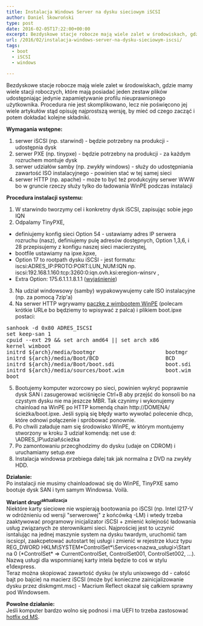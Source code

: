```yaml
---
title: Instalacja Windows Server na dysku sieciowym iSCSI
author: Daniel Skowroński
type: post
date: 2016-02-05T17:22:00+00:00
excerpt: Bezdyskowe stacje robocze mają wiele zalet w środowiskach, gdzie mamy wiele stacji roboczych, które mają posiadać jeden zestaw plików udostępniając jedynie zapamiętywanie profilu nieuprawnionego użytkownika. Procedura nie jest skomplikowano, lecz nie poświęcono jej wiele artykułów stąd opisuję najprostszą wersję, by mieć od czego zacząć i potem dokładać kolejne składniki.
url: /2016/02/instalacja-windows-server-na-dysku-sieciowym-iscsi/
tags:
  - boot
  - iSCSI
  - windows

---
```

Bezdyskowe stacje robocze mają wiele zalet w środowiskach, gdzie mamy wiele stacji roboczych, które mają posiadać jeden zestaw plików udostępniając jedynie zapamiętywanie profilu nieuprawnionego użytkownika. Procedura nie jest skomplikowano, lecz nie poświęcono jej wiele artykułów stąd opisuję najprostszą wersję, by mieć od czego zacząć i potem dokładać kolejne składniki.

**Wymagania wstępne:**  
1) serwer iSCSI (np. starwind) - będzie potrzebny na produkcji - udostępnia dysk  
2) serwer PXE (np. tinypxe) - będzie potrzebny na produkcji - za każdym rozruchem montuje dysk  
3) serwer udziałów samby (np. zwykły windows) - służy do udostępniania zawartość ISO instalacyjnego - powinien stać w tej samej sieci  
4) serwer HTTP (np. apache) - może to być też produkcyjny serwer WWW bo w gruncie rzeczy służy tylko do ładowania WinPE podczas instalacji

**Procedura instalacji systemu:**  
1) W starwindo tworzymy cel i konkretny dysk iSCSI, zapisując sobie jego IQN  
2) Odpalamy TinyPXE,  
- definiujemy konfig sieci Option 54 - ustawiamy adres IP serwera rozruchu (nasz), definiujemy pulę adresów dostępnych, Option 1,3,6, i 28 przepisujemy z konfigu naszej sieci macierzystej,  
- bootfile ustawiamy na ipxe.kpxe,  
- Option 17 to rootpath dysku iSCSI - jest formatu: <span class="lang:default EnlighterJSRAW  crayon-inline " >iscsi:ADRES_IP:PROTO:PORT:LUN_NUM:IQN </span> np. <span class="lang:default EnlighterJSRAW  crayon-inline " >iscsi:192.168.1.160:tcp:3260:0:iqn.ovh.ksi:eregion-winsrv</span> ,  
- Extra Option: <span class="lang:default EnlighterJSRAW  crayon-inline " >175.6.1.1.1.8.1.1</span> ([wyjaśnienie][1])  
3) Na udział windowsowy (samby) wypakowywujemy całe ISO instalacyjne (np. za pomocą 7zip'a)  
4) Na serwer HTTP wgrywamy [paczkę z wimbootem WinPE][2] (polecam krótkie URLe bo będziemy to wpisywać z palca) i plikiem boot.ipxe postaci:

<pre class="lang:default EnlighterJSRAW " >sanhook -d 0x80 ADRES_ISCSI
set keep-san 1
cpuid --ext 29 && set arch amd64 || set arch x86
kernel wimboot
initrd ${arch}/media/bootmgr                      bootmgr
initrd ${arch}/media/Boot/BCD                     BCD
initrd ${arch}/media/Boot/boot.sdi                boot.sdi
initrd ${arch}/media/sources/boot.wim             boot.wim
boot</pre>

5) Bootujemy komputer wzorcowy po sieci, powinien wykryć poprawnie dysk SAN i zasugerować wciśnięcie Ctrl+B aby przejść do konsoli bo na czystym dysku nie ma jeszcze MBR. Tak czynimy i wykonujemy chainload na WinPE po HTTP komendą <span class="lang:default EnlighterJSRAW  crayon-inline " >chain http://DOMENA/ścieżka/boot.ipxe</span>. Jeśli sypią się błędy warto wywołać polecenie <span class="lang:default EnlighterJSRAW  crayon-inline " >dhcp</span>, które odnowi połączenie i spróbować ponownie.  
6) Po chwili załaduje nam się środowisko WinPE, w którym montujemy stworzony w kroku 3 udział komendą: net use d: \\ADRES_IP\udział\ścieżka  
7) Po zamontowaniu przecghodzimy do dysku (udaje on CDROM) i uruchamiamy setup.exe  
8) Instalacja windowsa przebiega dalej tak jak normalna z DVD na zwykły HDD.

**Działanie:**  
Po instalacji nie musimy chainloadować się do WinPE, TinyPXE samo bootuje dysk SAN i tym samym Windowsa. Voilà.

**Wariant drugi<sup>aktualizacja</sup>**  
Niektóre karty sieciowe nie wspierają bootowania po iSCSI (np. Intel I217-V w odróżnieniu od wersji "serwerowej" z końcówką -LM) i wtedy trzeba zaaktywować programowy inicjalizator iSCSI + zmienić kolejność ładowania usług związanych ze sterownikami sieci. Najprościej jest to uczynić isntalując na jednej maszynie system na dysku twardym, uruchomić tam <span class="lang:default EnlighterJSRAW  crayon-inline " >iscsicpl</span>, zaakcpetować autostart tej usługi i zmienić w rejestrze klucz typu REG_DWORD <span class="lang:default EnlighterJSRAW  crayon-inline " >HKLM\SYSTEM\*ControlSet*\Services\<nazwa_usługi>\Start</span> na 0 (\*ControlSet\* => CurrentControlSet, ControlSet001, ControlSet002, ...). Nazwą usługi dla wspomnianej karty intela będzie to coś w stylu <span class="lang:default EnlighterJSRAW  crayon-inline " >e1dexpress</span>.  
Teraz można skopiować zawartość dysku (w stylu unixowego dd - całość bajt po bajcie) na macierz iSCSI (może być konieczne zainicjalizowanie dysku przez <span class="lang:default EnlighterJSRAW  crayon-inline " >diskmgmt.msc</span>) - Macrium Reflect okazał się całkiem sprawny pod Windowsem.

**Powolne działanie:**  
Jeśli komputer bardzo wolno się podnosi i ma UEFI to trzeba zastosować [hotfix od MS][3].

 [1]: http://sourceforge.net/p/etherboot/mailman/message/23632640/
 [2]: https://mega.nz/#!ahEgSLYa!WbYWVBYMEmgkxcSguZTIX53jdB_nyxXt9ghMFuyH1vg
 [3]: https://support.microsoft.com/en-us/kb/2974735